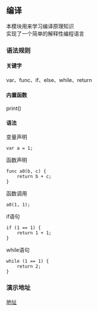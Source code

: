 ## 编译

本模块用来学习编译原理知识  
实现了一个简单的解释性编程语言  
### 语法规则
#### 关键字
var、func、if、else、while、return
#### 内置函数
print()
#### 语法
变量声明
```
var a = 1;
```
函数声明
```
func a0(b, c) {
    return b + c;
}
```
函数调用
```
a0(1, 1);
```
if语句
```
if (1 == 1) {
    return 1 + 1;
}
```
while语句
```
while (1 == 1) {
    return 2;
}
```
### 演示地址
[地址](http://119.3.177.167/lang.html)